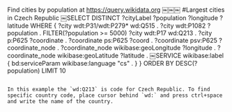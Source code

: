 Find cities by population at https://query.wikidata.org
￼￼￼
#Largest cities in Czech Republic
​￼SELECT DISTINCT ?cityLabel ?population ?longitude ?latitude WHERE {
  ?city wdt:P31/wdt:P279* wd:Q515 .
  ?city wdt:P1082 ?population .
  FILTER(?population >= 5000)
  ?city wdt:P17 wd:Q213 .
  ?city p:P625 ?coordinate .
  ?coordinate ps:P625 ?coord .
  ?coordinate psv:P625 ?coordinate_node .
  ?coordinate_node wikibase:geoLongitude ?longitude .
  ?coordinate_node wikibase:geoLatitude ?latitude .
  ​￼SERVICE wikibase:label {
	bd:serviceParam wikibase:language "cs" .
  }
}
ORDER BY DESC(?population)
LIMIT 10
```

In this example the `wd:Q213` is code for Czech Republic. To find specific country code, place cursor behind `wd:` and press ctrl+space and write the name of the country.